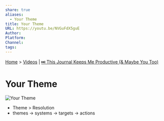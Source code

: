```yaml
---
share: true
aliases:
  - Your Theme
title: Your Theme
URL: https://youtu.be/NVGuFdX5guE
Author: 
Platform: 
Channel: 
tags: 
---
```

[Home](../index.md) > [Videos](./index.md) | [⏭️ This Journal Keeps Me Productive (& Maybe You Too)](./this-journal-keeps-me-productive-and-maybe-you-too.md)  
# Your Theme  
![Your Theme](https://youtu.be/NVGuFdX5guE)  
  
- Theme > Resolution  
- themes -> systems -> targets -> actions  
